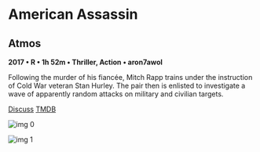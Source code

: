 # American Assassin

## Atmos

**2017 • R • 1h 52m • Thriller, Action • aron7awol**

Following the murder of his fiancée, Mitch Rapp trains under the instruction of Cold War veteran Stan Hurley. The pair then is enlisted to investigate a wave of apparently random attacks on military and civilian targets.

[Discuss](https://www.avsforum.com/threads/bass-eq-for-filtered-movies.2995212/post-56753210)  [TMDB](415842)

![img 0](https://i.imgur.com/NsvPRdE.jpg)

![img 1](https://i.imgur.com/umpBRnr.jpg)

